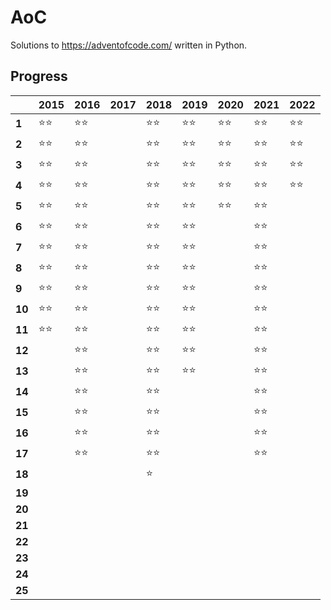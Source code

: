 # AoC
Solutions to https://adventofcode.com/ written in Python.

## Progress
|        | 2015  | 2016  | 2017 | 2018  | 2019  | 2020  | 2021  | 2022  |
|--------|-------|-------|------|-------|-------|-------|-------|-------|
| **1**  | ⭐⭐ | ⭐⭐ |      | ⭐⭐ | ⭐⭐ | ⭐⭐ | ⭐⭐ | ⭐⭐ |
| **2**  | ⭐⭐ | ⭐⭐ |      | ⭐⭐ | ⭐⭐ | ⭐⭐ | ⭐⭐ | ⭐⭐ |
| **3**  | ⭐⭐ | ⭐⭐ |      | ⭐⭐ | ⭐⭐ | ⭐⭐ | ⭐⭐ | ⭐⭐ |
| **4**  | ⭐⭐ | ⭐⭐ |      | ⭐⭐ | ⭐⭐ | ⭐⭐ | ⭐⭐ | ⭐⭐ |
| **5**  | ⭐⭐ | ⭐⭐ |      | ⭐⭐ | ⭐⭐ | ⭐⭐ | ⭐⭐ |
| **6**  | ⭐⭐ | ⭐⭐ |      | ⭐⭐ | ⭐⭐ |       | ⭐⭐ |
| **7**  | ⭐⭐ | ⭐⭐ |      | ⭐⭐ | ⭐⭐ |       | ⭐⭐ |
| **8**  | ⭐⭐ | ⭐⭐ |      | ⭐⭐ | ⭐⭐ |       | ⭐⭐ |
| **9**  | ⭐⭐ | ⭐⭐ |      | ⭐⭐ | ⭐⭐ |       | ⭐⭐ |
| **10** | ⭐⭐ | ⭐⭐ |      | ⭐⭐ | ⭐⭐ |       | ⭐⭐ |
| **11** | ⭐⭐ | ⭐⭐ |      | ⭐⭐ | ⭐⭐ |       | ⭐⭐ |
| **12** |       | ⭐⭐ |      | ⭐⭐ | ⭐⭐ |       | ⭐⭐ |
| **13** |       | ⭐⭐ |      | ⭐⭐ | ⭐⭐ |       | ⭐⭐ |
| **14** |       | ⭐⭐ |      | ⭐⭐ |      |        | ⭐⭐ |
| **15** |       | ⭐⭐ |      | ⭐⭐ |      |        | ⭐⭐ |
| **16** |       | ⭐⭐ |      | ⭐⭐ |      |        | ⭐⭐ |
| **17** |       | ⭐⭐ |      | ⭐⭐ |      |        | ⭐⭐ |
| **18** |       |       |      | ⭐   |      |      
| **19** |       |       |      |       |      |      
| **20** |       |       |      |       |      |      
| **21** |       |       |      |       |      |      
| **22** |       |       |      |       |      |      
| **23** |       |       |      |       |      |      
| **24** |       |       |      |       |      |      
| **25** |       |       |      |       |      |      
